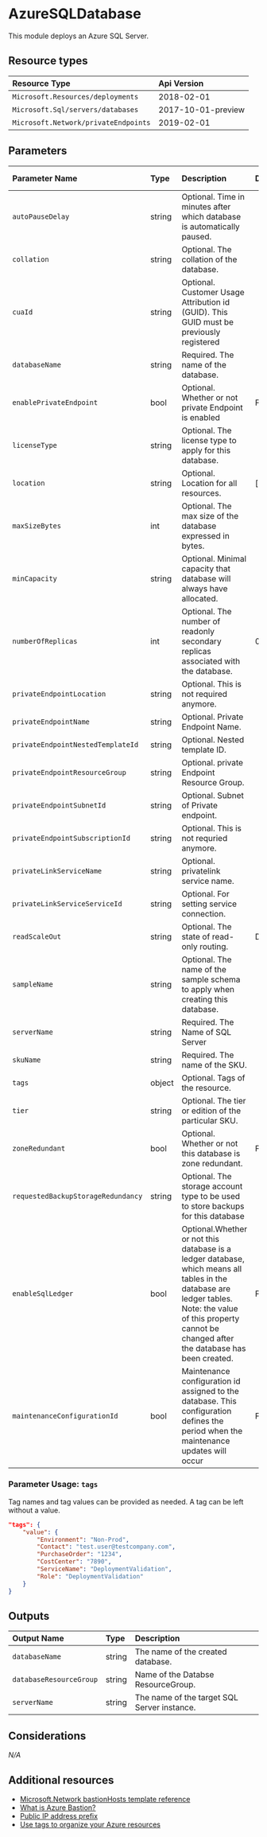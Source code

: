 # AzureSQLDatabase

This module deploys an Azure SQL Server.

## Resource types

|Resource Type|Api Version|
|:--|:--|
|`Microsoft.Resources/deployments`|2018-02-01|
|`Microsoft.Sql/servers/databases`|2017-10-01-preview|
|`Microsoft.Network/privateEndpoints`|2019-02-01|

## Parameters

| Parameter Name | Type | Description | DefaultValue | Possible values |
| :-- | :-- | :-- | :-- | :-- |
| `autoPauseDelay` | string | Optional. Time in minutes after which database is automatically paused. |  |  |
| `collation` | string | Optional. The collation of the database. |  |  |
| `cuaId` | string | Optional. Customer Usage Attribution id (GUID). This GUID must be previously registered |  |  |
| `databaseName` | string | Required. The name of the database. |  |  |
| `enablePrivateEndpoint` | bool | Optional. Whether or not private Endpoint is enabled | False |  |
| `licenseType` | string | Optional. The license type to apply for this database. |  |  |
| `location` | string | Optional. Location for all resources. | [resourceGroup().location] |  |
| `maxSizeBytes` | int | Optional. The max size of the database expressed in bytes. |  |  |
| `minCapacity` | string | Optional. Minimal capacity that database will always have allocated. |  |  |
| `numberOfReplicas` | int | Optional. The number of readonly secondary replicas associated with the database. | 0 |  |      
| `privateEndpointLocation` | string | Optional. This is not required anymore. |  |  |
| `privateEndpointName` | string | Optional. Private Endpoint Name. |  |  |
| `privateEndpointNestedTemplateId` | string | Optional. Nested template ID. |  |  |
| `privateEndpointResourceGroup` | string | Optional. private Endpoint Resource Group. |  |  |
| `privateEndpointSubnetId` | string | Optional. Subnet of Private endpoint. |  |  |
| `privateEndpointSubscriptionId` | string | Optional. This is not requried anymore. |  |  |
| `privateLinkServiceName` | string | Optional. privatelink service name. |  |  |
| `privateLinkServiceServiceId` | string | Optional. For setting service connection. |  |  |
| `readScaleOut` | string | Optional. The state of read-only routing. | Disabled |  |
| `sampleName` | string | Optional. The name of the sample schema to apply when creating this database. |  |  |
| `serverName` | string | Required. The Name of SQL Server |  |  |
| `skuName` | string | Required. The name of the SKU. |  |  |
| `tags` | object | Optional. Tags of the resource. |  |  |
| `tier` | string | Optional. The tier or edition of the particular SKU. |  |  |
| `zoneRedundant` | bool | Optional. Whether or not this database is zone redundant. | False |  |
| `requestedBackupStorageRedundancy` | string | Optional. The storage account type to be used to store backups for this database | |  `Geo`, `Local`, `Zone` |
| `enableSqlLedger` | bool | Optional.Whether or not this database is a ledger database, which means all tables in the database are ledger tables. Note: the value of this property cannot be changed after the database has been created. | False |  |
| `maintenanceConfigurationId` | bool | Maintenance configuration id assigned to the database. This configuration defines the period when the maintenance updates will occur | False |  |

### Parameter Usage: `tags`

Tag names and tag values can be provided as needed. A tag can be left without a value.

```json
"tags": {
    "value": {
        "Environment": "Non-Prod",
        "Contact": "test.user@testcompany.com",
        "PurchaseOrder": "1234",
        "CostCenter": "7890",
        "ServiceName": "DeploymentValidation",
        "Role": "DeploymentValidation"
    }
}
```

## Outputs

| Output Name | Type | Description |
| :-- | :-- | :-- |
| `databaseName` | string | The name of the created database. |
| `databaseResourceGroup` | string | Name of the Databse ResourceGroup. |
| `serverName` | string | The name of the target SQL Server instance. |

## Considerations

*N/A*

## Additional resources

- [Microsoft.Network bastionHosts template reference](https://docs.microsoft.com/en-us/azure/templates/microsoft.network/2019-09-01/bastionhosts)
- [What is Azure Bastion?](https://docs.microsoft.com/en-us/azure/bastion/bastion-overview)
- [Public IP address prefix](https://docs.microsoft.com/en-us/azure/virtual-network/public-ip-address-prefix)
- [Use tags to organize your Azure resources](https://docs.microsoft.com/en-us/azure/azure-resource-manager/resource-group-using-tags)
